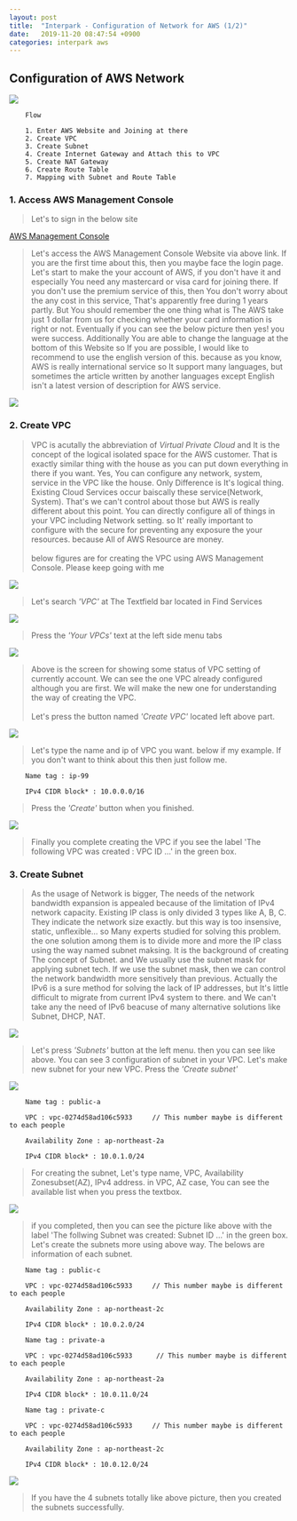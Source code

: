 ```yaml
---
layout: post
title:  "Interpark - Configuration of Network for AWS (1/2)"
date:   2019-11-20 08:47:54 +0900
categories: interpark aws
---
```


## Configuration of AWS Network

<img src="/workspace/devlog/interpark/aws_network_1/res/0.png">

```
    Flow

    1. Enter AWS Website and Joining at there
    2. Create VPC
    3. Create Subnet
    4. Create Internet Gateway and Attach this to VPC
    5. Create NAT Gateway 
    6. Create Route Table
    7. Mapping with Subnet and Route Table
```

### 1. Access AWS Management Console

> Let's to sign in the below site

[AWS Management Console](https://ap-northeast-2.console.aws.amazon.com/console/home?region=ap-northeast-2#)

> Let's access the AWS Management Console Website via above link. If you are the first time about this, then you maybe face the login page. Let's start to make the your account of AWS, if you don't have it and especially You need any mastercard or visa card for joining there. If you don't use the premium service of this, then You don't worry about the any cost in this service, That's apparently free during 1 years partly. But You should remember the one thing what is The AWS take just 1 dollar from us for checking whether your card information is right or not. Eventually if you can see the below picture then yes! you were success. Additionally You are able to change the language at the bottom of this Website so If you are possible, I would like to recommend to use the english version of this. because as you know, AWS is really international service so It support many languages, but sometimes the article written by another languages except English isn't a latest version of description for AWS service.

<img src="/workspace/devlog/interpark/aws_network_1/res/1.png">

### 2. Create VPC

> VPC is acutally the abbreviation of _Virtual Private Cloud_ and It is the concept of the logical isolated space for the AWS customer. That is exactly similar thing with the house as you can put down everything in there if you want. Yes, You can configure any network, system, service in the VPC like the house. Only Difference is It's logical thing. Existing Cloud Services occur baiscally these service(Network, System). That's we can't control about those but AWS is really different about this point. You can directly configure all of things in your VPC including Network setting. so It' really important to configure with the secure for preventing any exposure the your resources. because All of AWS Resource are money. <br><br> below figures are for creating the VPC using AWS Management Console. Please keep going with me

<img src="/workspace/devlog/interpark/aws_network_1/res/2.png">

> Let's search _'VPC'_ at The Textfield bar located in Find Services

<img src="/workspace/devlog/interpark/aws_network_1/res/3.png">

> Press the _'Your VPCs'_ text at the left side menu tabs

<img src="/workspace/devlog/interpark/aws_network_1/res/4.png">

> Above is the screen for showing some status of VPC setting of currently account. We can see the one VPC already configured although you are first. We will make the new one for understanding the way of creating the VPC. <br><br> Let's press the button named _'Create VPC'_ located left above part.

<img src="/workspace/devlog/interpark/aws_network_1/res/5.png">

> Let's type the name and ip of VPC you want. below if my example. If you don't want to think about this then just follow me.

```
    Name tag : ip-99

    IPv4 CIDR block* : 10.0.0.0/16
```

> Press the _'Create'_ button when you finished.

<img src="/workspace/devlog/interpark/aws_network_1/res/6.png">

> Finally you complete creating the VPC if you see the label 'The following VPC was created : VPC ID ...' in the green box.

### 3. Create Subnet

> As the usage of Network is bigger, The needs of the network bandwidth expansion is appealed because of the limitation of IPv4 network capacity. Existing IP class is only divided 3 types like A, B, C. They indicate the network size exactly. but this way is too insensive, static, unflexible... so Many experts studied for solving this problem. the one solution among them is to divide more and more the IP class using the way named subnet maksing. It is the background of creating The concept of Subnet. and We usually use the subnet mask for applying subnet tech. If we use the subnet mask, then we can control the network bandwidth more sensitively than previous. Actually the IPv6 is a sure method for solving the lack of IP addresses, but It's little difficult to migrate from current IPv4 system to there. and We can't take any the need of IPv6 beacuse of many alternative solutions like Subnet, DHCP, NAT.

<img src="/workspace/devlog/interpark/aws_network_1/res/7.png">

> Let's press _'Subnets'_ button at the left menu. then you can see like above. You can see 3 configuration of subnet in your VPC. Let's make new subnet for your new VPC. Press the _'Create subnet'_

<img src="/workspace/devlog/interpark/aws_network_1/res/8.png">

```
    Name tag : public-a

    VPC : vpc-0274d58ad106c5933     // This number maybe is different to each people

    Availability Zone : ap-northeast-2a

    IPv4 CIDR block* : 10.0.1.0/24
```

> For creating the subnet, Let's type name, VPC, Availability Zonesubset(AZ), IPv4 address. in VPC, AZ case, You can see the available list when you press the textbox.

<img src="/workspace/devlog/interpark/aws_network_1/res/9.png">

> if you completed, then you can see the picture like above with the label 'The follwing Subnet was created: Subnet ID ...' in the green box. Let's create the subnets more using above way. The belows are information of each subnet.

```
    Name tag : public-c

    VPC : vpc-0274d58ad106c5933     // This number maybe is different to each people

    Availability Zone : ap-northeast-2c

    IPv4 CIDR block* : 10.0.2.0/24
```

```
    Name tag : private-a

    VPC : vpc-0274d58ad106c5933      // This number maybe is different to each people

    Availability Zone : ap-northeast-2a

    IPv4 CIDR block* : 10.0.11.0/24
```

```
    Name tag : private-c

    VPC : vpc-0274d58ad106c5933     // This number maybe is different to each people
    
    Availability Zone : ap-northeast-2c

    IPv4 CIDR block* : 10.0.12.0/24
```

<img src="/workspace/devlog/interpark/aws_network_1/res/10.png">

> If you have the 4 subnets totally like above picture, then you created the subnets successfully.